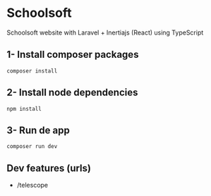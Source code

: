 # Schoolsoft
Schoolsoft website with Laravel + Inertiajs (React) using TypeScript

## 1- Install composer packages
```
composer install
```

## 2- Install node dependencies
```
npm install
```

## 3- Run de app
```
composer run dev
```

## Dev features (urls)
- /telescope
